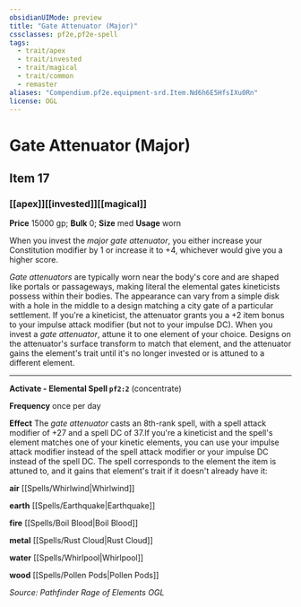 ```yaml
---
obsidianUIMode: preview
title: "Gate Attenuator (Major)"
cssclasses: pf2e,pf2e-spell
tags:
  - trait/apex
  - trait/invested
  - trait/magical
  - trait/common
  - remaster
aliases: "Compendium.pf2e.equipment-srd.Item.Nd6h6E5HfsIXu0Rn"
license: OGL
---
```

# Gate Attenuator (Major)
## Item 17
### [[apex]][[invested]][[magical]]


**Price** 15000 gp; 
**Bulk** 0; **Size** med
**Usage** worn

When you invest the _major gate attenuator_, you either increase your Constitution modifier by 1 or increase it to +4, whichever would give you a higher score.

_Gate attenuators_ are typically worn near the body's core and are shaped like portals or passageways, making literal the elemental gates kineticists possess within their bodies. The appearance can vary from a simple disk with a hole in the middle to a design matching a city gate of a particular settlement. If you're a kineticist, the attenuator grants you a +2 item bonus to your impulse attack modifier (but not to your impulse DC). When you invest a _gate attenuator_, attune it to one element of your choice. Designs on the attenuator's surface transform to match that element, and the attenuator gains the element's trait until it's no longer invested or is attuned to a different element.

* * *

**Activate - Elemental Spell `pf2:2`** (concentrate)

**Frequency** once per day

**Effect** The _gate attenuator_ casts an 8th-rank spell, with a spell attack modifier of +27 and a spell DC of 37.If you're a kineticist and the spell's element matches one of your kinetic elements, you can use your impulse attack modifier instead of the spell attack modifier or your impulse DC instead of the spell DC. The spell corresponds to the element the item is attuned to, and it gains that element's trait if it doesn't already have it:

**air** [[Spells/Whirlwind|Whirlwind]]

**earth** [[Spells/Earthquake|Earthquake]]

**fire** [[Spells/Boil Blood|Boil Blood]]

**metal** [[Spells/Rust Cloud|Rust Cloud]]

**water** [[Spells/Whirlpool|Whirlpool]]

**wood** [[Spells/Pollen Pods|Pollen Pods]]

*Source: Pathfinder Rage of Elements*
*OGL*